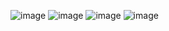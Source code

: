 ![image](https://user-images.githubusercontent.com/81418010/236599562-87bc4cd2-45dc-4873-b654-17986a72c1ca.png)
![image](https://user-images.githubusercontent.com/81418010/236599582-4df19b2d-6281-42e9-bf57-1bd649d23840.png)
![image](https://user-images.githubusercontent.com/81418010/236599589-ed7fd17a-256e-4871-88c0-688d97c11b69.png)
![image](https://user-images.githubusercontent.com/81418010/236599591-41101474-c5da-4248-971f-dbb1f5126826.png)
